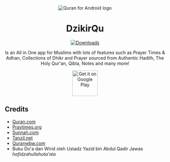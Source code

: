 <div align="center">

<img src="https://github.com/mayburger/dzikirqu-android/blob/master/app/src/main/res/drawable/ic_logo_144_circle.png?raw=true" alt='Quran for Android logo'/>

# DzikirQu
[![Downloads](https://PlayBadges.pavi2410.me/badge/downloads?id=com.wagyufari.dzikirqu)](https://play.google.com/store/apps/details?id=com.wagyufari.dzikirqu)

Is an All in One app for Muslims with lots of features such as Prayer Times & Adhan, Collections of Dhikr and Prayer sourced from Authentic Hadith, The Holy Qur'an, Qibla, Notes and many more!

[<img src="https://play.google.com/intl/en_us/badges/static/images/badges/en_badge_web_generic.png"
      alt='Get it on Google Play'
      height="80">](https://play.google.com/store/apps/details?id=com.quran.labs.androidquran)

<div align="left">

## Credits
- [Quran.com](https://github.com/quran/quran.com-images)
- [Praytimes.org](http://praytimes.org/)
- [Sunnah.com](https://sunnah.com/)
- [Tanzil.net](https://tanzil.net/)
- [Quranwbw.com](https://quranwbw.com/)
- Buku Do'a dan Wirid oleh Ustadz Yazid bin Abdul Qadir Jawas *hafidzahullahuta'ala*